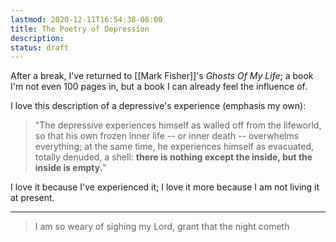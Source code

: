 ```yaml
---
lastmod: 2020-12-11T16:54:38-08:00
title: The Poetry of Depression
description:
status: draft
---
```


After a break, I've returned to [[Mark Fisher]]'s _Ghosts Of My Life_; a book I'm not even 100 pages in, but a book I can already feel the influence of.

I love this description of a depressive's experience (emphasis my own):

>"The depressive experiences himself as walled off from the lifeworld, so that his own frozen inner life -- or inner death -- overwhelms everything; at the same time, he experiences himself as evacuated, totally denuded, a shell: **there is nothing except the inside, but the inside is empty.**"

I love it because I've experienced it; I love it more because I am not living it at present.

<hr>

>I am so weary of sighing my Lord, grant that the night cometh
